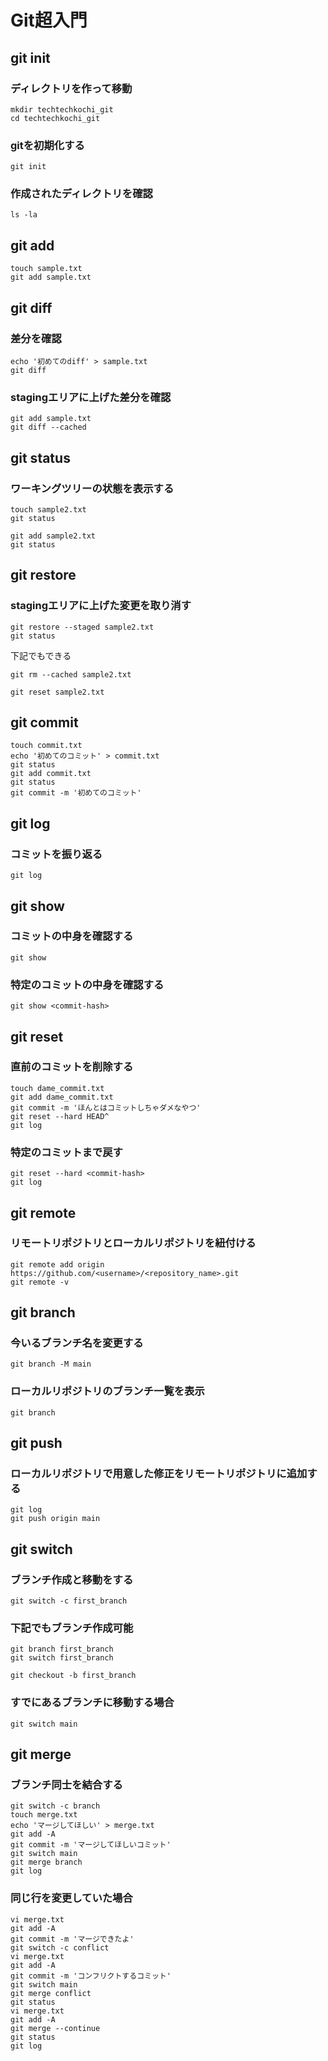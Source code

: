 # Git超入門

## git init

### ディレクトリを作って移動

```
mkdir techtechkochi_git
cd techtechkochi_git
```

### gitを初期化する

```
git init
```

### 作成されたディレクトリを確認

```
ls -la
```

## git add

```
touch sample.txt
git add sample.txt
```

## git diff

### 差分を確認

```
echo '初めてのdiff' > sample.txt
git diff
```

### stagingエリアに上げた差分を確認

```
git add sample.txt
git diff --cached
```

## git status

### ワーキングツリーの状態を表示する

```
touch sample2.txt
git status
```

```
git add sample2.txt
git status
```

## git restore

### stagingエリアに上げた変更を取り消す

```
git restore --staged sample2.txt
git status
```

下記でもできる
```
git rm --cached sample2.txt
```

```
git reset sample2.txt
```

## git commit

```
touch commit.txt
echo '初めてのコミット' > commit.txt
git status
git add commit.txt
git status
git commit -m '初めてのコミット'
```

## git log

### コミットを振り返る

```
git log
```

## git show

### コミットの中身を確認する

```
git show
```

### 特定のコミットの中身を確認する

```
git show <commit-hash>
```

## git reset

### 直前のコミットを削除する

```
touch dame_commit.txt
git add dame_commit.txt
git commit -m 'ほんとはコミットしちゃダメなやつ'
git reset --hard HEAD^
git log
```

### 特定のコミットまで戻す

```
git reset --hard <commit-hash>
git log
```

## git remote

### リモートリポジトリとローカルリポジトリを紐付ける

```
git remote add origin https://github.com/<username>/<repository_name>.git
git remote -v
```

## git branch

### 今いるブランチ名を変更する

```
git branch -M main
```

### ローカルリポジトリのブランチ一覧を表示

```
git branch
```

## git push

### ローカルリポジトリで用意した修正をリモートリポジトリに追加する

```
git log
git push origin main
```

## git switch

### ブランチ作成と移動をする

```
git switch -c first_branch
```

### 下記でもブランチ作成可能

```
git branch first_branch
git switch first_branch
```

```
git checkout -b first_branch
```

### すでにあるブランチに移動する場合

```
git switch main
```

## git merge

### ブランチ同士を結合する

```
git switch -c branch
touch merge.txt
echo 'マージしてほしい' > merge.txt
git add -A
git commit -m 'マージしてほしいコミット'
git switch main
git merge branch
git log
```

### 同じ行を変更していた場合

```
vi merge.txt
git add -A
git commit -m 'マージできたよ'
git switch -c conflict
vi merge.txt
git add -A
git commit -m 'コンフリクトするコミット'
git switch main
git merge conflict
git status
vi merge.txt
git add -A
git merge --continue
git status
git log
```
